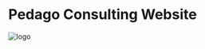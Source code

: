 # Pedago Consulting Website
![logo](https://github.com/floki1250/Pedago/assets/37814393/5cd58252-392a-43f3-9412-6684fe7dff8e)
